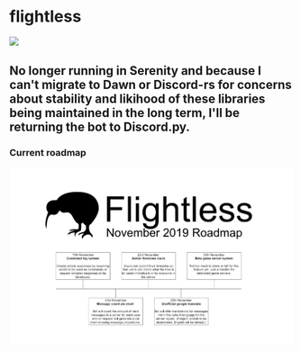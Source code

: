 # flightless
[logo]: ./flightless.svg
![][logo]
## No longer running in Serenity and because I can't migrate to Dawn or Discord-rs for concerns about stability and likihood of these libraries being maintained in the long term, I'll be returning the bot to Discord.py. 
### Current roadmap
![](./fl-rm-11-19.png "November 2019 Roadmap")
